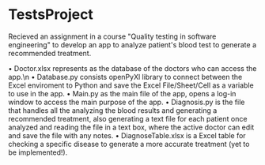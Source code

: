 # TestsProject

Recieved an assignment in a course "Quality testing in software engineering" to develop an app to analyze patient's blood test to generate a recommended treatment.

• Doctor.xlsx represents as the database of the doctors who can access the app.\n
• Database.py consists openPyXl library to connect between the Excel enviroment to Python and save the Excel File/Sheet/Cell as a variable to use in the app.
• Main.py as the main file of the app, opens a log-in window to access the main purpose of the app.
• Diagnosis.py is the file that handles all the analyzing the blood results and generating a recommended treatment, 
also generating a text file for each patient once analyzed and reading the file in a text box, where the active doctor can edit and save the file with any notes.
• DiagnoseTable.xlsx is a Excel table for checking a specific disease to generate a more accurate treatment (yet to be implemented!).
